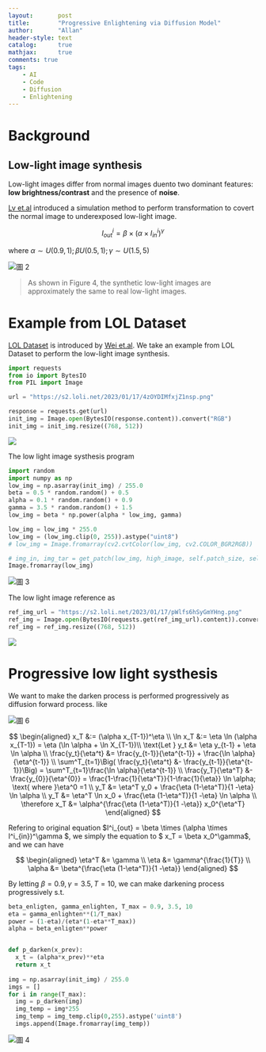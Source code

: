 ```yaml
---
layout:       post
title:        "Progressive Enlightening via Diffusion Model"
author:       "Allan"
header-style: text
catalog:      true
mathjax:      true
comments: true
tags:
    - AI
    - Code
    - Diffusion
    - Enlightening
---
```


# Background
## Low-light image synthesis
 Low-light images differ from normal images duento two dominant features:
**low brightness/contrast** and the presence of **noise**. 

[Lv et.al](https://arxiv.org/abs/1908.00682) introduced a simulation method to perform transformation to covert the normal image to underexposed low-light image.

$$I^i_{out} = \beta \times (\alpha \times I^i_{in})^\gamma $$

where $\alpha \sim U(0.9,1); \beta U(0.5,1); \gamma \sim U(1.5,5)$

![圖 2](https://s2.loli.net/2023/01/19/jO3oPInqtV9UWKu.png)  


>  As shown in Figure 4, the synthetic low-light images are approximately the same to real low-light images.

# Example from LOL Dataset

[LOL Dataset](https://daooshee.github.io/BMVC2018website/) is introduced by [Wei et.al](https://github.com/daooshee/BMVC2018website/blob/master/chen_bmvc18.pdf). We take an example from LOL Dataset to perform the low-light image synthesis. 

```python
import requests
from io import BytesIO
from PIL import Image

url = "https://s2.loli.net/2023/01/17/4zOYDIMfxjZ1nsp.png"

response = requests.get(url)
init_img = Image.open(BytesIO(response.content)).convert("RGB")
init_img = init_img.resize((768, 512))
```
![](https://s2.loli.net/2023/01/17/4zOYDIMfxjZ1nsp.png)

The low light image systhesis program
```python
import random
import numpy as np
low_img = np.asarray(init_img) / 255.0
beta = 0.5 * random.random() + 0.5
alpha = 0.1 * random.random() + 0.9
gamma = 3.5 * random.random() + 1.5
low_img = beta * np.power(alpha * low_img, gamma)

low_img = low_img * 255.0
low_img = (low_img.clip(0, 255)).astype("uint8")
# low_img = Image.fromarray(cv2.cvtColor(low_img, cv2.COLOR_BGR2RGB))

# img_in, img_tar = get_patch(low_img, high_image, self.patch_size, self.upscale_factor)
Image.fromarray(low_img)
```

![圖 3](https://s2.loli.net/2023/01/19/6rIdyDzHmw5iVox.png)  

The low light image reference as 
```python
ref_img_url = "https://s2.loli.net/2023/01/17/pWlfs6hSyGmYHng.png"
ref_img = Image.open(BytesIO(requests.get(ref_img_url).content)).convert("RGB")
ref_img = ref_img.resize((768, 512))
```

![](https://s2.loli.net/2023/01/17/pWlfs6hSyGmYHng.png)

# Progressive low light systhesis

We want to make the darken process is performed progressively as diffusion forward process. like

![圖 6](https://s2.loli.net/2023/01/13/OjV6GqI2N4Kn3Qc.png)  

$$
\begin{aligned}
    x_T &:= (\alpha x_{T-1})^\eta \\
    \ln x_T &:= \eta \ln (\alpha x_{T-1}) = \eta (\ln \alpha + \ln X_{T-1})\\
    \text{Let } y_t &= \eta y_{t-1} + \eta \ln \alpha \\
    \frac{y_t}{\eta^t} &= \frac{y_{t-1}}{\eta^{t-1}} + \frac{\ln \alpha}{\eta^{t-1}} \\
    \sum^T_{t=1}\Big( \frac{y_t}{\eta^t} &- \frac{y_{t-1}}{\eta^{t-1}}\Big) = \sum^T_{t=1}\frac{\ln \alpha}{\eta^{t-1}} \\
    \frac{y_T}{\eta^T} &- \frac{y_{0}}{\eta^{0}} = \frac{1-\frac{1}{\eta^T}}{1-\frac{1}{\eta}} \ln \alpha; \text{ where }\eta^0 =1 \\
    y_T &= \eta^T y_0 + \frac{\eta (1-\eta^T)}{1 -\eta} \ln \alpha \\
    y_T &= \eta^T \ln x_0 + \frac{\eta (1-\eta^T)}{1 -\eta} \ln \alpha \\
    \therefore x_T &=  \alpha^{\frac{\eta (1-\eta^T)}{1 -\eta}} x_0^{\eta^T}
\end{aligned}
$$

Refering to original equation $I^i_{out} = \beta \times (\alpha \times I^i_{in})^\gamma $, we simply the equation to $ x_T = \beta x_0^\gamma$, and we can have 

$$
\begin{aligned}
    \eta^T &= \gamma \\
    \eta &= \gamma^{\frac{1}{T}} \\
    \alpha &= \beta^{\frac{\eta (1-\eta^T)}{1 -\eta}}
\end{aligned}
$$

By letting $\beta = 0.9, \gamma = 3.5, T = 10$, we can make darkening process progressively s.t. 

```python
beta_enligten, gamma_enlighten, T_max = 0.9, 3.5, 10
eta = gamma_enlighten**(1/T_max)
power = (1-eta)/(eta*(1-eta**T_max))
alpha = beta_enligten**power


def p_darken(x_prev):
  x_t = (alpha*x_prev)**eta
  return x_t
  
img = np.asarray(init_img) / 255.0
imgs = []
for i in range(T_max):
  img = p_darken(img)
  img_temp = img*255
  img_temp = img_temp.clip(0,255).astype('uint8')
  imgs.append(Image.fromarray(img_temp))

```
![圖 4](https://s2.loli.net/2023/01/19/re8JOCxa64KkSU5.png)  



